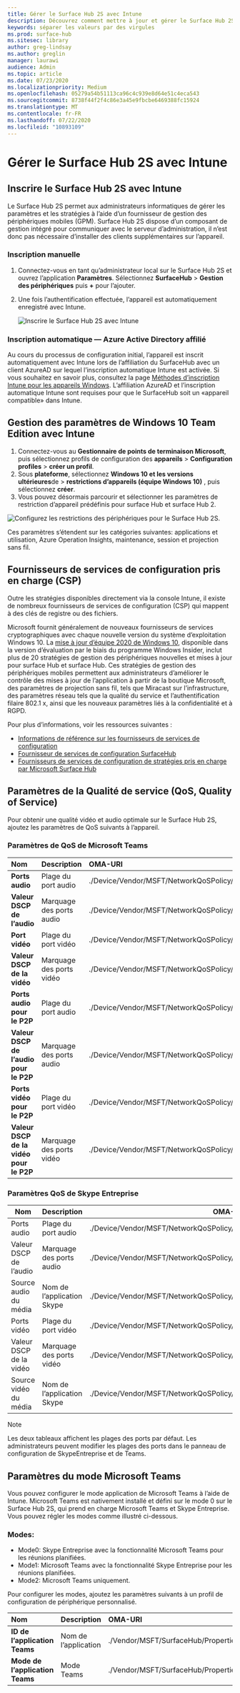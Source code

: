 ```yaml
---
title: Gérer le Surface Hub 2S avec Intune
description: Découvrez comment mettre à jour et gérer le Surface Hub 2S à l’aide de Intune.
keywords: séparer les valeurs par des virgules
ms.prod: surface-hub
ms.sitesec: library
author: greg-lindsay
ms.author: greglin
manager: laurawi
audience: Admin
ms.topic: article
ms.date: 07/23/2020
ms.localizationpriority: Medium
ms.openlocfilehash: 05279a54b51113ca96c4c939e8d64e51c4eca543
ms.sourcegitcommit: 8738f44f2f4c86e3a45e9fbcbe6469388fc15924
ms.translationtype: MT
ms.contentlocale: fr-FR
ms.lasthandoff: 07/22/2020
ms.locfileid: "10893109"
---
```

# Gérer le Surface Hub 2S avec Intune

## Inscrire le Surface Hub 2S avec Intune

Le Surface Hub 2S permet aux administrateurs informatiques de gérer les paramètres et les stratégies à l’aide d’un fournisseur de gestion des périphériques mobiles (GPM). Surface Hub 2S dispose d’un composant de gestion intégré pour communiquer avec le serveur d’administration, il n’est donc pas nécessaire d’installer des clients supplémentaires sur l’appareil.

### Inscription manuelle

1. Connectez-vous en tant qu’administrateur local sur le Surface Hub 2S et ouvrez l’application **Paramètres**. Sélectionnez **SurfaceHub** > **Gestion des périphériques** puis **+** pour l’ajouter.
2. Une fois l’authentification effectuée, l’appareil est automatiquement enregistré avec Intune.

   ![Inscrire le Surface Hub 2S avec Intune](images/sh2-set-intune1.png)<br>

### Inscription automatique — Azure Active Directory affilié

Au cours du processus de configuration initial, l’appareil est inscrit automatiquement avec Intune lors de l’affiliation du SurfaceHub avec un client AzureAD sur lequel l’inscription automatique Intune est activée. Si vous souhaitez en savoir plus, consultez la page [Méthodes d’inscription Intune pour les appareils Windows](https://docs.microsoft.com/intune/enrollment/windows-enrollment-methods). L’affiliation AzureAD et l’inscription automatique Intune sont requises pour que le SurfaceHub soit un «appareil compatible» dans Intune. 

## Gestion des paramètres de Windows 10 Team Edition avec Intune

1. Connectez-vous au **Gestionnaire de points de terminaison Microsoft**, puis sélectionnez profils de configuration des **appareils**  >  **Configuration profiles**  >  **créer un profil**. 
2. Sous **plateforme**, sélectionnez **Windows 10 et les versions ultérieures**de  >  **restrictions d’appareils (équipe Windows 10)** , puis sélectionnez **créer**. 
3. Vous pouvez désormais parcourir et sélectionner les paramètres de restriction d’appareil prédéfinis pour surface Hub et surface Hub 2.

 ![Configurez les restrictions des périphériques pour le Surface Hub 2S.](images/sh2-set-intune3.png) <br>

Ces paramètres s’étendent sur les catégories suivantes: applications et utilisation, Azure Operation Insights, maintenance, session et projection sans fil.  

## Fournisseurs de services de configuration pris en charge (CSP)

Outre les stratégies disponibles directement via la console Intune, il existe de nombreux fournisseurs de services de configuration (CSP) qui mappent à des clés de registre ou des fichiers. 

Microsoft fournit généralement de nouveaux fournisseurs de services cryptographiques avec chaque nouvelle version du système d’exploitation Windows 10. La [mise à jour d’équipe 2020 de Windows 10](surface-hub-install-2020preview.md), disponible dans la version d’évaluation par le biais du programme Windows Insider, inclut plus de 20 stratégies de gestion des périphériques nouvelles et mises à jour pour surface Hub et surface Hub. Ces stratégies de gestion des périphériques mobiles permettent aux administrateurs d’améliorer le contrôle des mises à jour de l’application à partir de la boutique Microsoft, des paramètres de projection sans fil, tels que Miracast sur l’infrastructure, des paramètres réseau tels que la qualité du service et l’authentification filaire 802.1 x, ainsi que les nouveaux paramètres liés à la confidentialité et à RGPD.

Pour plus d’informations, voir les ressources suivantes : 

- [Informations de référence sur les fournisseurs de services de configuration](https://docs.microsoft.com/windows/client-management/mdm/configuration-service-provider-reference) 
- [Fournisseur de services de configuration SurfaceHub](https://docs.microsoft.com/windows/client-management/mdm/surfacehub-csp)
- [Fournisseurs de services de configuration de stratégies pris en charge par Microsoft Surface Hub](https://docs.microsoft.com/windows/client-management/mdm/policy-csps-supported-by-surface-hub)

## Paramètres de la Qualité de service (QoS, Quality of Service)

Pour obtenir une qualité vidéo et audio optimale sur le Surface Hub 2S, ajoutez les paramètres de QoS suivants à l’appareil. 

### Paramètres de QoS de Microsoft Teams 

|**Nom**|**Description**|**OMA-URI**|**Type**|**Valeur**|
|:------ |:------------- |:--------- |:------ |:------- |
|**Ports audio**| Plage du port audio | ./Device/Vendor/MSFT/NetworkQoSPolicy/TeamsAudio/DestinationPortMatchCondition | Chaîne  | 3478-3479 |
|**Valeur DSCP de l’audio**| Marquage des ports audio | ./Device/Vendor/MSFT/NetworkQoSPolicy/TeamsAudio/DSCPAction | entier. | 46 |
|**Port vidéo**| Plage du port vidéo | ./Device/Vendor/MSFT/NetworkQoSPolicy/TeamsVideo/DestinationPortMatchCondition | Chaîne  | 3480 |
|**Valeur DSCP de la vidéo**| Marquage des ports vidéo | ./Device/Vendor/MSFT/NetworkQoSPolicy/TeamsVideo/DSCPAction | Integer | 34 |
|**Ports audio pour le P2P**| Plage du port audio | ./Device/Vendor/MSFT/NetworkQoSPolicy/TeamsP2PAudio/DestinationPortMatchCondition | Chaîne  | 50000-50019 |
|**Valeur DSCP de l’audio pour le P2P**| Marquage des ports audio | ./Device/Vendor/MSFT/NetworkQoSPolicy/TeamsP2PAudio/DSCPAction | entier. | 46 |
|**Ports vidéo pour le P2P**| Plage du port vidéo | ./Device/Vendor/MSFT/NetworkQoSPolicy/TeamsP2PVideo/DestinationPortMatchCondition | Chaîne  | 50020-50039 |
|**Valeur DSCP de la vidéo pour le P2P**| Marquage des ports vidéo | ./Device/Vendor/MSFT/NetworkQoSPolicy/TeamsP2PVideo/DSCPAction | Integer | 34 |


### Paramètres QoS de Skype Entreprise

| Nom               | Description         | OMA-URI                                                                  | Type    | Valeur                          |
| ------------------ | ------------------- | ------------------------------------------------------------------------ | ------- | ------------------------------ |
| Ports audio        | Plage du port audio    | ./Device/Vendor/MSFT/NetworkQoSPolicy/SfBAudio/SourcePortMatchCondition  | Chaîne  | 50000-50019                    |
| Valeur DSCP de l’audio         | Marquage des ports audio | ./Device/Vendor/MSFT/NetworkQoSPolicy/SfBAudio/DSCPAction                | entier. | 46                             |
| Source audio du média | Nom de l’application Skype      | ./Device/Vendor/MSFT/NetworkQoSPolicy/SfBAudio/AppPathNameMatchCondition | String  | Microsoft.PPISkype.Windows.exe |
| Ports vidéo        | Plage du port vidéo    | ./Device/Vendor/MSFT/NetworkQoSPolicy/SfBVideo/SourcePortMatchCondition  | Chaîne  | 50020-50039                    |
| Valeur DSCP de la vidéo         | Marquage des ports vidéo | ./Device/Vendor/MSFT/NetworkQoSPolicy/SfBVideo/DSCPAction                | Integer | 34                             |
| Source vidéo du média | Nom de l’application Skype      | ./Device/Vendor/MSFT/NetworkQoSPolicy/SfBVideo/AppPathNameMatchCondition | String  | Microsoft.PPISkype.Windows.exe |

> [!NOTE]
> Les deux tableaux affichent les plages des ports par défaut. Les administrateurs peuvent modifier les plages des ports dans le panneau de configuration de SkypeEntreprise et de Teams.

## Paramètres du mode Microsoft Teams

Vous pouvez configurer le mode application de Microsoft Teams à l’aide de Intune. Microsoft Teams est nativement installé et défini sur le mode 0 sur le Surface Hub 2S, qui prend en charge Microsoft Teams et Skype Entreprise. Vous pouvez régler les modes comme illustré ci-dessous.

### Modes:

- Mode0: Skype Entreprise avec la fonctionnalité Microsoft Teams pour les réunions planifiées.
- Mode1: Microsoft Teams avec la fonctionnalité Skype Entreprise pour les réunions planifiées.
- Mode2: Microsoft Teams uniquement.

Pour configurer les modes, ajoutez les paramètres suivants à un profil de configuration de périphérique personnalisé.

|**Nom**|**Description**|**OMA-URI**|**Type**|**Valeur**|
|:--- |:--- |:--- |:--- |:--- |
|**ID de l’application Teams**|Nom de l’application|./Vendor/MSFT/SurfaceHub/Properties/VtcAppPackageId|String| Microsoft.MicrosoftTeamsforSurfaceHub_8wekyb3d8bbwe!Teams|
|**Mode de l’application Teams**|Mode Teams|./Vendor/MSFT/SurfaceHub/Properties/SurfaceHubMeetingMode|Integer| 0 ou 1 ou 2|
